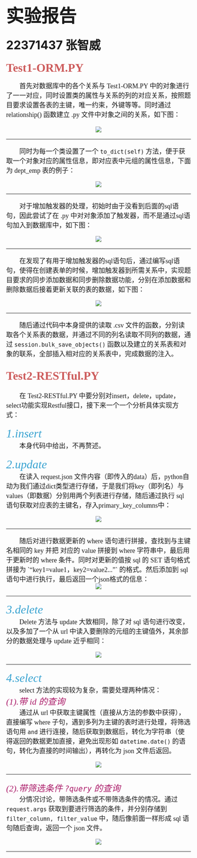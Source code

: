 # <font size=9>实验报告</font>
### <font size=6> 22371437 张智威</font>

### <font color=#CD5C5C face='黑体' strong=true size=6> Test1-ORM.PY</font>
<font size=4 face='楷体'> 
&ensp; &ensp; &ensp;首先对数据库中的各个关系与 Test1-ORM.PY 中的对象进行了一一对应，同时设置类的属性与关系的列的对应关系，按照题目要求设置各表的主键，唯一约束，外键等等。同时通过 relationship() 函数建立 .py 文件中对象之间的关系，如下图：<br><br>

<div align=center><img src=image-1.png></div><hr>

&ensp; &ensp; &ensp;同时为每一个类设置了一个 ```to_dict(self)``` 方法，便于获取一个对象对应的属性信息，即对应表中元组的属性信息，下面为 dept_emp 表的例子：<br>

<div align=center><img src=image-2.png></div><hr>

&ensp; &ensp; &ensp;对于增加触发器的处理，初始时由于没看到后面的sql语句，因此尝试了在 .py 中对对象添加了触发器，而不是通过sql语句加入到数据库中，如下图：<br>

<div align=center><img src=image-3.png></div><hr>

&ensp; &ensp; &ensp;在发现了有用于增加触发器的sql语句后，通过编写sql语句，使得在创建表单的时候，增加触发器到所需关系中，实现题目要求的同步添加数据和同步删除数据功能，分别在添加数据和删除数据后接着更新关联的表的数据，如下图：<br>

<div align=center><img src=image-4.png></div><hr>

&ensp; &ensp; &ensp;随后通过代码中本身提供的读取 .csv 文件的函数，分别读取各个关系表的数据，并通过不同的列名读取不同列的数据，通过 `session.bulk_save_objects()` 函数以及建立的关系表和对象的联系，全部插入相对应的关系表中，完成数据的注入。

### <font color=#CD5C5C face='黑体' strong=true size=6> Test2-RESTful.PY</font>
&ensp; &ensp; &ensp;在 Test2-RESTful.PY 中要分别对insert，delete，update，select功能实现Restful接口，接下来一个一个分析具体实现方式：<br><br>
<font color=#39a3d1 size=6 face='黑体' strong=true>*1.insert*</font><br>
&ensp; &ensp; &ensp;本身代码中给出，不再赘述。<br><br>
<font color=#39a3d1 size=6 face='黑体' strong=true>*2.update*</font><br>
&ensp; &ensp; &ensp;在读入 request.json 文件内容（即传入的data）后，python自动为我们通过dict类型进行存储，于是我们将key（即列名）与 values（即数据）分别用两个列表进行存储，随后通过执行 sql 语句获取对应表的主键名，存入primary_key_columns中：

<div align=center><img src=image-5.png></div><hr>
&ensp; &ensp; &ensp;随后对进行数据更新的 where 语句进行拼接，查找到与主键名相同的 key 并把 对应的 value 拼接到 where 字符串中，最后用于更新时的 where 条件。同时对更新的值按 sql 的 SET 语句格式拼接为 `“key1=value1，key2=value2...”` 的格式。然后添加到 sql 语句中进行执行，最后返回一个json格式的信息：

<div align=center><img src=image-6.png></div><hr>

<font color=#39a3d1 size=6 face='黑体' strong=true>*3.delete*</font><br>
&ensp; &ensp; &ensp;Delete 方法与 update 大致相同，除了对 sql 语句进行改变，以及多加了一个从 url 中读入要删除的元组的主键值外，其余部分的数据处理与 update 近乎相同：

<div align=center><img src=image-7.png></div><hr>

<font color=#39a3d1 size=6 face='黑体' strong=true>*4.select*</font><br>
&ensp; &ensp; &ensp;select 方法的实现较为复杂，需要处理两种情况：<br>
<font color=#ac1f6b  size=5>*(1).带 id 的查询*</font><br>
&ensp; &ensp; &ensp;通过从 url 中获取主键属性（直接从方法的参数中获得），直接编写 where 子句，遇到多列为主键的表时进行处理，将筛选语句用 `and` 进行连接，随后获取到数据后，转化为字符串（使得返回的数据更加直接，避免出现形如 `datetime.date()` 的语句，转化为直接的时间输出），再转化为 json 文件后返回。
<div align=center><img src=image-9.png></div><hr>

<font color=#ac1f6b  size=5>*(2).带筛选条件 `?query` 的查询*</font><br>
&ensp; &ensp; &ensp;分情况讨论，带筛选条件或不带筛选条件的情况。通过 `request.args` 获取到要进行筛选的条件，并分别存储到 `filter_column, filter_value` 中，随后像前面一样形成 sql 语句随后查询，返回一个 json 文件。
<div align=center><img src=image-10.png></div><hr>